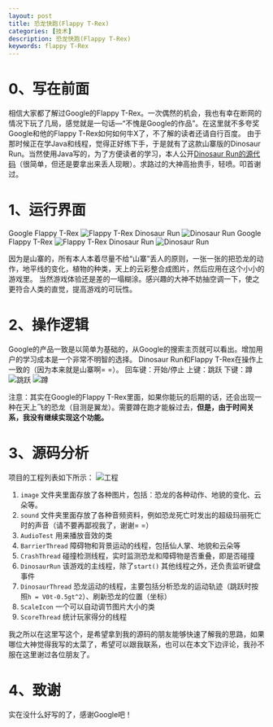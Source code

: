 ```yaml
---
layout: post
title: 恐龙快跑(Flappy T-Rex)
categories: [技术]
description: 恐龙快跑(Flappy T-Rex)
keywords: flappy T-Rex
---
```


# 0、写在前面
相信大家都了解过Google的Flappy T-Rex。一次偶然的机会，我也有幸在断网的情况下玩了几局，感觉就是一句话—“不愧是Google的作品”。在这里就不多夸奖Google和他的Flappy T-Rex如何如何牛X了，不了解的读者还请自行百度。
由于那时候正在学Java和线程，觉得正好练下手，于是就有了这款山寨版的Dinosaur Run。当然使用Java写的，为了方便读者的学习，本人公开[Dinosaur Run的源代码](http://download.csdn.net/detail/sunbufu/9214745)（很简单，但还是要拿出来丢人现眼）。求路过的大神高抬贵手，轻喷。叩首谢过。
# 1、运行界面
Google Flappy T-Rex
![Flappy T-Rex](http://img.blog.csdn.net/20151026194318837)
Dinosaur Run
![Dinosaur Run](http://img.blog.csdn.net/20151026194526404)
Google Flappy T-Rex
![Flappy T-Rex](http://img.blog.csdn.net/20151026194252041)
Dinosaur Run
![Dinosaur Run](http://img.blog.csdn.net/20151026194601938)

因为是山寨的，所有本人本着尽量不给“山寨”丢人的原则，一张一张的把恐龙的动作，地平线的变化，植物的种类，天上的云彩整合成图片，然后应用在这个小小的游戏里。
当然游戏体验还是差的一塌糊涂。感兴趣的大神不妨抽空调一下，使之更符合人类的直觉，提高游戏的可玩性。
# 2、操作逻辑
Google的产品一致是以简单为基础的，从Google的搜索主页就可以看出。增加用户的学习成本是一个非常不明智的选择。
Dinosaur Run和Flappy T-Rex在操作上一致的（因为本来就是山寨啊= =）。
回车键：开始/停止
上键：跳跃
下键：蹲
![跳跃](http://img.blog.csdn.net/20151026195315675)
![蹲](http://img.blog.csdn.net/20151026195331666)

注意：其实在Google的Flappy T-Rex里面，如果你能玩的后期的话，还会出现一种在天上飞的恐龙（目测是翼龙）。需要蹲在跑才能躲过去，**但是，由于时间关系，我没有继续实现这个功能。**
# 3、源码分析
项目的工程列表如下所示：
![工程](http://img.blog.csdn.net/20151026195649620)

1. `image` 文件夹里面存放了各种图片，包括：恐龙的各种动作、地貌的变化、云朵等。
2. `sound` 文件夹里面存放了各种音频资料，例如恐龙死亡时发出的超级玛丽死亡时的声音（请不要再鄙视我了，谢谢= =）
3. `AudioTest` 用来播放音效的类
4. `BarrierThread` 障碍物和背景运动的线程，包括仙人掌、地貌和云朵等
5. `CrashThread` 碰撞检测线程，实时监测恐龙和障碍物是否重叠，即是否碰撞
6. `DinosaurRun` 该游戏的主线程，除了`start()` 其他线程之外，还负责监听键盘事件
7. `DinosaurThread` 恐龙运动的线程，主要包括分析恐龙的运动轨迹（跳跃时按照`h = V0t-0.5gt^2`）、刷新恐龙的位置（坐标）
8. `ScaleIcon` 一个可以自动调节图片大小的类
9. `ScoreThread` 统计玩家得分的线程

我之所以在这里写这个，是希望拿到我的源码的朋友能够快速了解我的思路，如果哪位大神觉得我写的太菜了，希望可以跟我联系，也可以在本文下边评论，我孙不服在这里谢过各位朋友了。
# 4、致谢
实在没什么好写的了，感谢Google吧！
